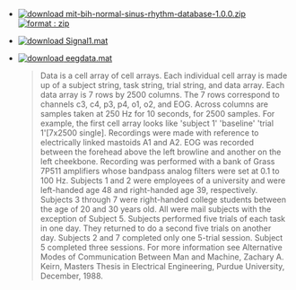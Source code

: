 * [![download][download cloud] mit-bih-normal-sinus-rhythm-database-1.0.0.zip ![format : zip][zip file]](https://physionet.org/static/published-projects/nsrdb/mit-bih-normal-sinus-rhythm-database-1.0.0.zip)


* [![download][download cloud] Signal1.mat](https://docs.google.com/uc?export=download&id=1qu7IxGSZ6_fCVoQU8EiqMbSnDLCEr7hR)

* [![download][download cloud] eegdata.mat](https://docs.google.com/uc?export=download&id=1-SAKnPzqoX40oerVumTFcT90VOkFspiI)

  > Data is a cell array of cell arrays.  Each individual cell array is made up of a subject string, task string, trial string, and data array.  Each data array is 7 rows by 2500 columns.  The 7 rows correspond to channels c3, c4, p3, p4, o1, o2, and EOG.  Across columns are samples taken at 250 Hz for 10 seconds, for 2500 samples.  For example, the first cell array looks like  'subject 1'   'baseline'   'trial 1'[7x2500 single].  Recordings were made with reference to electrically linked mastoids A1 and A2.  EOG was recorded  between the forehead above the left browline and another on the left cheekbone.  Recording was performed with a bank of Grass 7P511 amplifiers whose bandpass analog filters were set at 0.1 to 100 Hz.  Subjects 1 and 2 were employees of a university and were left-handed age 48 and right-handed age 39, respectively.  Subjects 3 through 7 were right-handed college students between the age of 20 and 30 years old. All were mail subjects with the exception of Subject 5. Subjects performed five trials of each task in one day. They returned to do a second five trials on another day. Subjects 2 and 7 completed only one 5-trial session. Subject 5 completed three sessions. For more information see Alternative Modes of Communication Between Man and Machine, Zachary A. Keirn, Masters Thesis in Electrical Engineering, Purdue University, December, 1988.




[download icon]: https://img.icons8.com/metro/26/000000/download.png "download icon"
[download cloud]: https://img.icons8.com/material/24/000000/download-from-cloud.png  "download icon"
[download cloud blue]: https://img.icons8.com/officexs/16/000000/download-2.png  "download icon"
[zip file]: https://img.icons8.com/material/24/000000/zip.png  "download icon"

